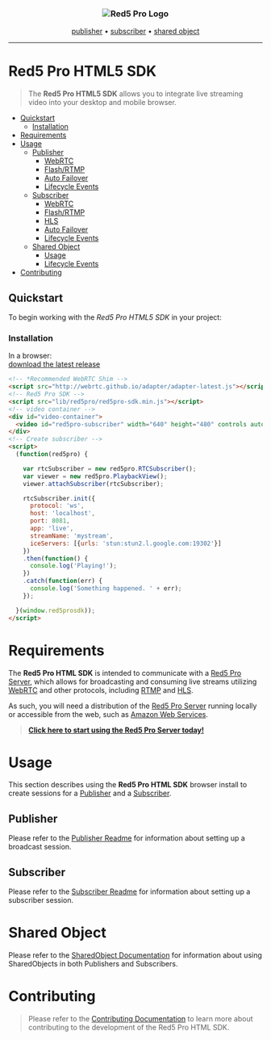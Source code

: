 <h3 align="center">
  <img src="assets/red5pro_logo.png" alt="Red5 Pro Logo" />
</h3>
<p align="center">
  <a href="#publisher">publisher</a> &bull;
  <a href="#subscriber">subscriber</a> &bull;
  <a href="#shared-object">shared object</a>
</p>

---

# Red5 Pro HTML5 SDK
> The **Red5 Pro HTML5 SDK** allows you to integrate live streaming video into your desktop and mobile browser.

* [Quickstart](#quickstart)
  * [Installation](#installation)
* [Requirements](#requirements)
* [Usage](#usage)
  * [Publisher](#publisher)
    * [WebRTC](PUBLISHER_README.md#webrtc)
    * [Flash/RTMP](PUBLISHER_README.md#flash)
    * [Auto Failover](PUBLISHER_README.md#auto-failover-and-order)
    * [Lifecycle Events](PUBLISHER_README.md#lifecycle-events)
  * [Subscriber](#subscriber)
    * [WebRTC](SUBSCRIBER_README.md#webrtc)
    * [Flash/RTMP](SUBSCRIBER_README.md#flash)
    * [HLS](SUBSCRIBER_README.md#hls)
    * [Auto Failover](SUBSCRIBER_README.md#auto-failover-and-order)
    * [Lifecycle Events](SUBSCRIBER_README.md#lifecycle-events)
  * [Shared Object](#shared-object)
    * [Usage](SHARED_OBJECT_README.md#shared-object-usage)
    * [Lifecycle Events](SHARED_OBJECT_README.md#lifecycle-events-shared-object)
* [Contributing](#contributing)

## Quickstart
To begin working with the *Red5 Pro HTML5 SDK* in your project:

### Installation
In a browser:  
[download the latest release](https://account.red5pro.com/download)

```html
<!-- *Recommended WebRTC Shim -->
<script src="http://webrtc.github.io/adapter/adapter-latest.js"></script>
<!-- Red5 Pro SDK -->
<script src="lib/red5pro/red5pro-sdk.min.js"></script>
<!-- video container -->
<div id="video-container">
  <video id="red5pro-subscriber" width="640" height="480" controls autoplay></video>
</div>
<!-- Create subscriber -->
<script>
  (function(red5pro) {

    var rtcSubscriber = new red5pro.RTCSubscriber();
    var viewer = new red5pro.PlaybackView();
    viewer.attachSubscriber(rtcSubscriber);

    rtcSubscriber.init({
      protocol: 'ws',
      host: 'localhost',
      port: 8081,
      app: 'live',
      streamName: 'mystream',
      iceServers: [{urls: 'stun:stun2.l.google.com:19302'}]
    })
    .then(function() {
      console.log('Playing!');
    })
    .catch(function(err) {
      console.log('Something happened. ' + err);
    });

  }(window.red5prosdk));
</script>
```

# Requirements
The **Red5 Pro HTML SDK** is intended to communicate with a [Red5 Pro Server](https://www.red5pro.com/), which allows for broadcasting and consuming live streams utilizing [WebRTC](https://developer.mozilla.org/en-US/docs/Web/Guide/API/WebRTC) and other protocols, including [RTMP](https://en.wikipedia.org/wiki/Real_Time_Messaging_Protocol) and [HLS](https://en.wikipedia.org/wiki/HTTP_Live_Streaming).

As such, you will need a distribution of the [Red5 Pro Server](https://www.red5pro.com/) running locally or accessible from the web, such as [Amazon Web Services](https://www.red5pro.com/docs/server/awsinstall/).

> **[Click here to start using the Red5 Pro Server today!](https://account.red5pro.com/login)**

# Usage
This section describes using the **Red5 Pro HTML SDK** browser install to create sessions for a [Publisher](#publisher) and a [Subscriber](#subscriber).

## Publisher
Please refer to the [Publisher Readme](PUBLISHER_README.md) for information about setting up a broadcast session.

## Subscriber
Please refer to the [Subscriber Readme](SUBSCRIBER_README.md) for information about setting up a subscriber session.

# Shared Object
Please refer to the [SharedObject Documentation](SHARED_OBJECT_README.md) for information about using SharedObjects in both Publishers and Subscribers.

# Contributing
> Please refer to the [Contributing Documentation](CONTRIBUTING.md) to learn more about contributing to the development of the Red5 Pro HTML SDK.
